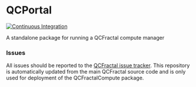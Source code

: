 QCPortal
==============================
[//]: # (Badges)
[![Continuous Integration](https://github.com/MolSSI/QCPortal/workflows/CI%20workflow%20for%20GHA/badge.svg)](https://github.com/MolSSI/QCPortal/actions?query=workflow%3A%22CI+workflow+for+GHA%22)

A standalone package for running a QCFractal compute manager

### Issues

All issues should be reported to the [QCFractal issue tracker](https://github.com/MolSSI/QCFractal/issues/new/choose).
This repository is automatically updated from the main QCFractal source code and is only used for deployment of the QCFractalCompute package.
